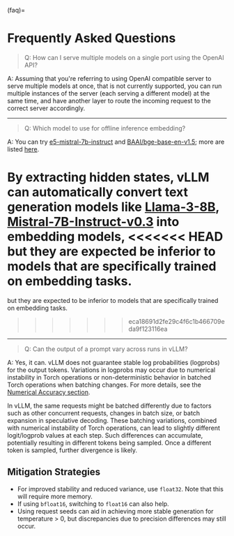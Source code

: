 (faq)=

# Frequently Asked Questions

> Q: How can I serve multiple models on a single port using the OpenAI API?

A: Assuming that you're referring to using OpenAI compatible server to serve multiple models at once, that is not currently supported, you can run multiple instances of the server (each serving a different model) at the same time, and have another layer to route the incoming request to the correct server accordingly.

______________________________________________________________________

> Q: Which model to use for offline inference embedding?

A: You can try [e5-mistral-7b-instruct](https://huggingface.co/intfloat/e5-mistral-7b-instruct) and [BAAI/bge-base-en-v1.5](https://huggingface.co/BAAI/bge-base-en-v1.5);
more are listed [here](#supported-models).

By extracting hidden states, vLLM can automatically convert text generation models like [Llama-3-8B](https://huggingface.co/meta-llama/Meta-Llama-3-8B),
[Mistral-7B-Instruct-v0.3](https://huggingface.co/mistralai/Mistral-7B-Instruct-v0.3) into embedding models,
<<<<<<< HEAD
but they are expected be inferior to models that are specifically trained on embedding tasks.
=======
but they are expected to be inferior to models that are specifically trained on embedding tasks.
>>>>>>> eca18691d2fe29c4f6c1b466709eda9f123116ea

______________________________________________________________________

> Q: Can the output of a prompt vary across runs in vLLM?

A: Yes, it can. vLLM does not guarantee stable log probabilities (logprobs) for the output tokens. Variations in logprobs may occur due to
numerical instability in Torch operations or non-deterministic behavior in batched Torch operations when batching changes. For more details,
see the [Numerical Accuracy section](https://pytorch.org/docs/stable/notes/numerical_accuracy.html#batched-computations-or-slice-computations).

In vLLM, the same requests might be batched differently due to factors such as other concurrent requests,
changes in batch size, or batch expansion in speculative decoding. These batching variations, combined with numerical instability of Torch operations,
can lead to slightly different logit/logprob values at each step. Such differences can accumulate, potentially resulting in
different tokens being sampled. Once a different token is sampled, further divergence is likely.

## Mitigation Strategies

- For improved stability and reduced variance, use `float32`. Note that this will require more memory.
- If using `bfloat16`, switching to `float16` can also help.
- Using request seeds can aid in achieving more stable generation for temperature > 0, but discrepancies due to precision differences may still occur.
